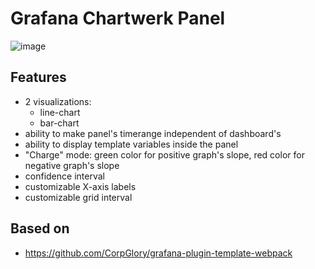 # Grafana Chartwerk Panel

![image](https://user-images.githubusercontent.com/47055832/80608867-1b5f6c80-8a40-11ea-85c5-c9676a58b77a.png)

## Features

- 2 visualizations:
  - line-chart
  - bar-chart
- ability to make panel's timerange independent of dashboard's
- ability to display template variables inside the panel
- "Charge" mode: green color for positive graph's slope, red color for negative graph's slope
- confidence interval
- customizable X-axis labels
- customizable grid interval

## Based on
* https://github.com/CorpGlory/grafana-plugin-template-webpack
